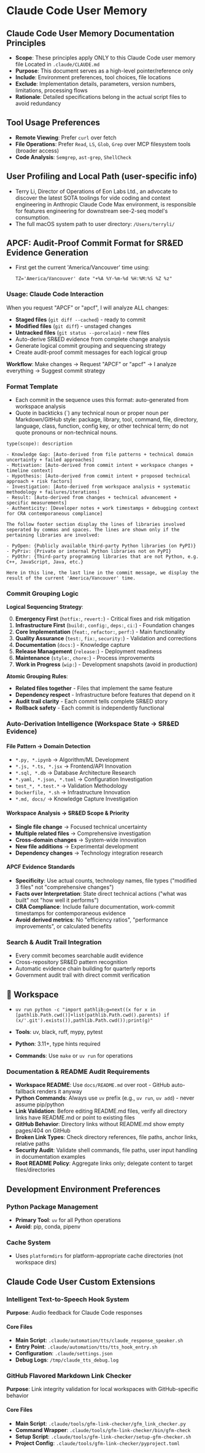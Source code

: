 # Claude Code User Memory

## Claude Code User Memory Documentation Principles
- **Scope**: These principles apply ONLY to this Claude Code user memory file Located in `.claude/CLAUDE.md`
- **Purpose**: This document serves as a high-level pointer/reference only
- **Include**: Environment preferences, tool choices, file locations
- **Exclude**: Implementation details, parameters, version numbers, limitations, processing flows
- **Rationale**: Detailed specifications belong in the actual script files to avoid redundancy

## Tool Usage Preferences
- **Remote Viewing**: Prefer `curl` over fetch
- **File Operations**: Prefer `Read`, `LS`, `Glob`, `Grep` over MCP filesystem tools (broader access)
- **Code Analysis**: `Semgrep`, `ast-grep`, `ShellCheck`

## User Profiling and Local Path (user-specific info)

- Terry Li, Director of Operations of Eon Labs Ltd., an advocate to discover the latest SOTA toolings for vide coding and context engineering in Anthropic Claude Code Max environment, is responsible for features engineering for downstream see-2-seq model's consumption.
- The full macOS system path to user directory: `/Users/terryli/` 

## APCF: Audit-Proof Commit Format for SR&ED Evidence Generation

- First get the current 'America/Vancouver' time using:
	```bashult
	TZ='America/Vancouver' date "+%A %Y-%m-%d %H:%M:%S %Z %z"
	```

### Usage: Claude Code Interaction

When you request "APCF" or "apcf", I will analyze ALL changes:

- **Staged files** (`git diff --cached`) - ready to commit
- **Modified files** (`git diff`) - unstaged changes  
- **Untracked files** (`git status --porcelain`) - new files
- Auto-derive SR&ED evidence from complete change analysis
- Generate logical commit grouping and sequencing strategy
- Create audit-proof commit messages for each logical group

**Workflow**: Make changes → Request "APCF" or "apcf" → I analyze everything → Suggest commit strategy

### Format Template

- Each commit in the sequence uses this format: auto-generated from workspace analysis
- Quote in backticks (`) any technical noun or proper noun per Markdown/GitHub style: package, library, tool, command, file, directory, language, class, function, config key, or other technical term; do not quote pronouns or non-technical nouns.

```
type(scope): description

- Knowledge Gap: [Auto-derived from file patterns + technical domain uncertainty + failed approaches]
- Motivation: [Auto-derived from commit intent + workspace changes + timeline context]
- Hypothesis: [Auto-derived from commit intent + proposed technical approach + risk factors] 
- Investigation: [Auto-derived from workspace analysis + systematic methodology + failures/iterations]
- Result: [Auto-derived from changes + technical advancement + specific measurements]
- Authenticity: [Developer notes + work timestamps + debugging context for CRA contemporaneous compliance]

The follow footer section display the lines of libraries involved seperated by commas and spaces. The lines are shown only if the pertaining libraries are involved:

- PyOpen: {Publicly available third-party Python libraries (on PyPI)}
- PyPriv: {Private or internal Python libraries not on PyPI}
- PyOthr: {Third-party programming libraries that are not Python, e.g. C++, JavaScript, Java, etc.}

Here in this line, the last line in the commit message, we display the result of the current 'America/Vancouver' time.
```

### Commit Grouping Logic

**Logical Sequencing Strategy**:

0. **Emergency First** (`hotfix:`, `revert:`) - Critical fixes and risk mitigation
1. **Infrastructure First** (`build:`, `config:`, `deps:`, `ci:`) - Foundation changes
2. **Core Implementation** (`feat:`, `refactor:`, `perf:`) - Main functionality  
3. **Quality Assurance** (`test:`, `fix:`, `security:`) - Validation and corrections
4. **Documentation** (`docs:`) - Knowledge capture
5. **Release Management** (`release:`) - Deployment readiness
6. **Maintenance** (`style:`, `chore:`) - Process improvements
7. **Work in Progress** (`wip:`) - Development snapshots (avoid in production)

**Atomic Grouping Rules**:

- **Related files together** - Files that implement the same feature
- **Dependency respect** - Infrastructure before features that depend on it
- **Audit trail clarity** - Each commit tells complete SR&ED story
- **Rollback safety** - Each commit is independently functional

### Auto-Derivation Intelligence (Workspace State → SR&ED Evidence)

#### File Pattern → Domain Detection

- `*.py, *.ipynb` → Algorithm/ML Development  
- `*.js, *.ts, *.jsx` → Frontend/API Innovation
- `*.sql, *.db` → Database Architecture Research
- `*.yaml, *.json, *.toml` → Configuration Investigation
- `test_*, *.test.*` → Validation Methodology
- `Dockerfile, *.sh` → Infrastructure Innovation
- `*.md, docs/` → Knowledge Capture Investigation

#### Workspace Analysis → SR&ED Scope & Priority

- **Single file change** → Focused technical uncertainty
- **Multiple related files** → Comprehensive investigation  
- **Cross-domain changes** → System-wide innovation
- **New file additions** → Experimental development
- **Dependency changes** → Technology integration research

#### APCF Evidence Standards

- **Specificity**: Use actual counts, technology names, file types ("modified 3 files" not "comprehensive changes")
- **Facts over Interpretation**: State direct technical actions ("what was built" not "how well it performs")  
- **CRA Compliance**: Include failure documentation, work-commit timestamps for contemporaneous evidence
- **Avoid derived metrics**: No "efficiency ratios", "performance improvements", or calculated benefits

### Search & Audit Trail Integration

- Every commit becomes searchable audit evidence
- Cross-repository SR&ED pattern recognition  
- Automatic evidence chain building for quarterly reports
- Government audit trail with direct commit verification

## 🧠 Workspace

- `uv run python -c "import pathlib;g=next((x for x in [pathlib.Path.cwd()]+list(pathlib.Path.cwd().parents) if (x/'.git').exists()),pathlib.Path.cwd());print(g)"`

- **Tools**: uv, black, ruff, mypy, pytest  
- **Python**: 3.11+, type hints required  
- **Commands**: Use `make` or `uv run` for operations

### Documentation & README Audit Requirements

- **Workspace README**: Use `docs/README.md` over root - GitHub auto-fallback renders it anyway
- **Python Commands**: Always use `uv` prefix (e.g., `uv run`, `uv add`) - never assume pip/python
- **Link Validation**: Before editing README.md files, verify all directory links have README.md or point to existing files
- **GitHub Behavior**: Directory links without README.md show empty pages/404 on GitHub
- **Broken Link Types**: Check directory references, file paths, anchor links, relative paths
- **Security Audit**: Validate shell commands, file paths, user input handling in documentation examples
- **Root README Policy**: Aggregate links only; delegate content to target files/directories

## Development Environment Preferences

### Python Package Management
- **Primary Tool**: `uv` for all Python operations
- **Avoid**: pip, conda, pipenv

### Cache System

- Uses `platformdirs` for platform-appropriate cache directories (not workspace dirs)

## Claude Code User Custom Extensions

### Intelligent Text-to-Speech Hook System
**Purpose**: Audio feedback for Claude Code responses

#### Core Files
- **Main Script**: `.claude/automation/tts/claude_response_speaker.sh`
- **Entry Point**: `.claude/automation/tts/tts_hook_entry.sh`
- **Configuration**: `.claude/settings.json`
- **Debug Logs**: `/tmp/claude_tts_debug.log`

### GitHub Flavored Markdown Link Checker
**Purpose**: Link integrity validation for local workspaces with GitHub-specific behavior

#### Core Files
- **Main Script**: `.claude/tools/gfm-link-checker/gfm_link_checker.py`
- **Command Wrapper**: `.claude/tools/gfm-link-checker/bin/gfm-check`
- **Setup Script**: `.claude/tools/gfm-link-checker/setup-gfm-checker.sh`
- **Project Config**: `.claude/tools/gfm-link-checker/pyproject.toml`